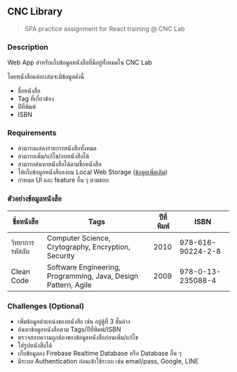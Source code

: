 ## CNC Library

> SPA practice assignment for React training @ CNC Lab

### Description

Web App สำหรับเก็บข้อมูลหนังสือที่มีอยู่ทั้งหมดใน CNC Lab

โดยหนังสือแต่ละเล่มจะมีข้อมูลดังนี้

- ชื่อหนังสือ
- Tag ที่เกี่ยวข้อง
- ปีที่พิมพ์
- ISBN

### Requirements

- สามารถแสดงรายการหนังสือทั้งหมด
- สามารถเพิ่ม/แก้ไข/ลบหนังสือได้
- สามารถค้นหาหนังสือได้ตามชื่อหนังสือ
- ให้เก็บข้อมูลหนังสือลงบน Local Web Storage ([ข้อมูลเพิ่มเติม](http://www.siamhtml.com/html5-web-storage/))
- กำหนด UI และ feature อื่น ๆ ตามชอบ

### ตัวอย่างข้อมูลหนังสือ

ชื่อหนังสือ | Tags | ปีที่พิมพ์ | ISBN
--- | --- | --- | ---
วิทยาการรหัสลับ | Computer Science, Crytography, Encryption, Security | 2010 | 978-616-90224-2-8
Clean Code | Software Engineering, Programming, Java, Design Pattern, Agile | 2009 | 978-0-13-235088-4

### Challenges (Optional)

- เพิ่มข้อมูลตำแหน่งของหนังสือ เช่น อยู่ตู้ที่ 3 ชั้นล่าง
- ค้นหาข้อมูลหนังสือตาม Tags/ปีที่พิมพ์/ISBN
- ตรวจสอบความถูกต้องของข้อมูลหนังสือก่อนเพิ่ม/แก้ไข
- ใส่รูปหนังสือได้
- เก็บข้อมูลลง Firebase Realtime Database หรือ Database อื่น ๆ
- มีระบบ Authentication ก่อนเข้าใช้ระบบ เช่น email/pass, Google, LINE
